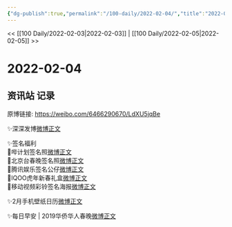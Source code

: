 ```yaml
---
{"dg-publish":true,"permalink":"/100-daily/2022-02-04/","title":"2022-02-04"}
---
```



<< [[100 Daily/2022-02-03\|2022-02-03]] | [[100 Daily/2022-02-05\|2022-02-05]] >>

# 2022-02-04

## 资讯站 记录

原博链接: https://weibo.com/6466290670/LdXU5jqBe

✨深深发博[微博正文](https://m.weibo.cn/6466290670/4733115136737373)

✨签名福利  
💫哔计划签名照[微博正文](https://m.weibo.cn/6466290670/4733076737622179)  
💫北京台春晚签名照[微博正文](https://m.weibo.cn/6466290670/4733138725766855)  
💫腾讯娱乐签名公仔[微博正文](https://m.weibo.cn/6466290670/4733169901242546)  
💫IQOO虎年新春礼盒[微博正文](https://m.weibo.cn/6466290670/4733191066484804)  
💫移动视频彩铃签名海报[微博正文](https://m.weibo.cn/6466290670/4733215509840430)

✨2月手机壁纸日历[微博正文](https://m.weibo.cn/6466290670/4733090096743511)

✨每日早安 | 2019华侨华人春晚[微博正文](https://m.weibo.cn/6466290670/4733070898628958)
